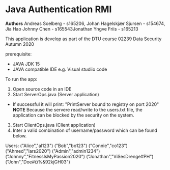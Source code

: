 # Java Authentication RMI
**Authors** Andreas Soelberg - s165206, Johan Hagelskjær Sjursen - s154674, Jia Hao Johnny Chen - s165543Jonathan Yngve Friis - s165213

This application is develop as part of the DTU course 02239 Data Security Autumn 2020

prerequisite:
- JAVA JDK 15
- JAVA compatible IDE e.g. Visual studiio code

To run the app:
1. Open source code in an IDE
2. Start ServerOps.java (Server application)
  - If successful it will print: "PrintServer bound to registry on port 2020"
    **NOTE** Because the servere read/write to the users.txt file, the application can be blocked by the security on the system.
3. Start ClientOps.java (Client application)
4. Inter a valid combination of username/password which can be found below.

Users:
("Alice","al123")
("Bob","bo123")
("Connie","co123")
("Ahmed","lars2020")
("Admin","admin1234")
("Johnny","FitnessIsMyPassion2020")
("Jonathan","ViSesDrenge#PH")
("John","Doe#¤%&92kjGH03")
